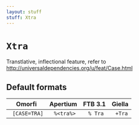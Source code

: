 ```yaml
---
layout: stuff
stuff: Xtra
---
```

# ` Xtra `

Transtlative, inflectional feature, refer to http://universaldependencies.org/u/feat/Case.html

## Default formats
| Omorfi | Apertium | FTB 3.1 | Giella |
|:------:|:--------:|:-------:|:------:|
| ` [CASE=TRA]` | ` %<tra%>` | ` % Tra` | ` +Tra`  |
